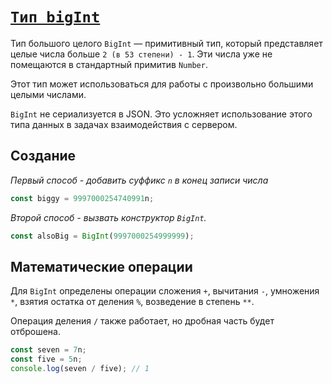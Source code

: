 # [`Тип bigInt`](../index.md)

Тип большого целого `BigInt` — примитивный тип, который представляет целые числа больше `2 (в 53 степени) - 1`. Эти числа уже не помещаются в стандартный примитив `Number`.

Этот тип может использоваться для работы с произвольно большими целыми числами.

`BigInt` не сериализуется в JSON. Это усложняет использование этого типа данных в задачах взаимодействия с сервером.

## Создание

_Первый способ - добавить суффикс `n` в конец записи числа_

```js
const biggy = 9997000254740991n;
```

_Второй способ - вызвать конструктор `BigInt`._

```js
const alsoBig = BigInt(9997000254999999);
```

## Математические операции

Для `BigInt` определены операции сложения `+`, вычитания `-`, умножения `*`, взятия остатка от деления `%`, возведение в степень `**`.

Операция деления `/` также работает, но дробная часть будет отброшена.

```js
const seven = 7n;
const five = 5n;
console.log(seven / five); // 1
```

